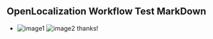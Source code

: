 ## OpenLocalization Workflow Test MarkDown
* ![image1](.\e9858d9e-af34-467c-aedc-694c44630512.png)   ![image2](.\7bf0f3da-3740-43d2-8cdb-1c39c885ed29.png) 
thanks!